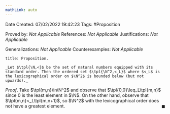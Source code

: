```yaml
---
mathLink: auto
---
```


<div class="topSpace"></div>

Date Created: 07/02/2022 19:42:23
Tags: #Proposition

Proved by: _Not Applicable_
References: _Not Applicable_
Justifications: _Not Applicable_

Generalizations: _Not Applicable_
Counterexamples: _Not Applicable_

``` ad-Proposition
title: Proposition.

_Let $\tpl{\N,<}$ be the set of natural numbers equipped with its standard order. Then the ordered set $\tpl{\N^2,<_L}$ where $<_L$ is the lexicographical order on $\N^2$ is bounded below (but not upwards)._

```

_Proof_. Take $\tpl{m,n}\in\N^2$ and observe that $\tpl{0,0}\leq_L\tpl{m,n}$ since $0$ is the least element in $\N$. On the other hand, observe that $\tpl{m,n}<_L\tpl{m,n+1}$, so $\N^2$ with the lexicographical order does not have a greatest element.<span style="float:right;">$\blacksquare$</span>
